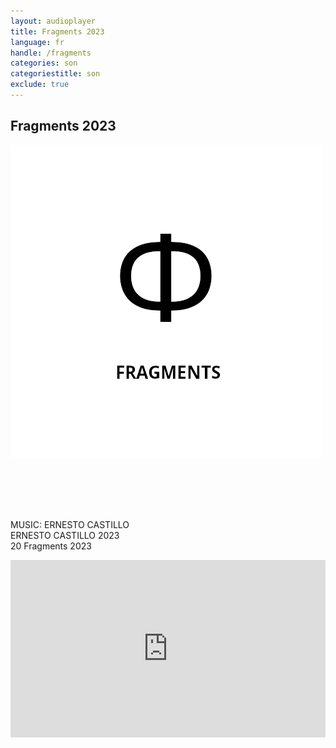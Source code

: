 ```yaml
---
layout: audioplayer
title: Fragments 2023
language: fr
handle: /fragments
categories: son
categoriestitle: son
exclude: true
---
```

## Fragments 2023  
<a href="/fragments" title="Fragments"><a rel="lightbox" data-lightbox="example-1" href="/images/Fragments.jpg" title="Fragments Cover"><img src="/images/Fragments.jpg" alt="Fragments Cover" class="img-left"></a></a>
  
<br /><br /><br /><br />
  
MUSIC: ERNESTO CASTILLO  
ERNESTO CASTILLO 2023  
20 Fragments 2023  
  
<div style="position: relative; padding-top: 56.25%;"><iframe title="Ex Voto" width="100%" height="100%" src="https://stream.litera.tools/video-playlists/embed/b6596f8c-793b-40b8-b2b5-67c9b5cb1201?warningTitle=0&amp;peertubeLink=0" frameborder="0" allowfullscreen="1" sandbox="allow-same-origin allow-scripts allow-popups" style="position: absolute; inset: 0px;"></iframe></div>
  
